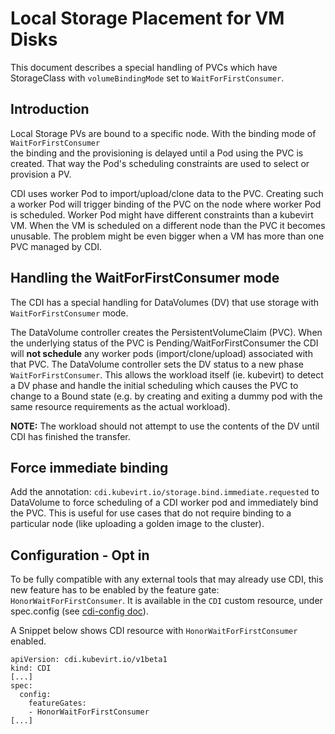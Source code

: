 # Local Storage Placement for VM Disks

This document describes a special handling of PVCs which have StorageClass with `volumeBindingMode` set to `WaitForFirstConsumer`.  

## Introduction

Local Storage PVs are bound to a specific node. With the binding mode of `WaitForFirstConsumer`  
the binding and the provisioning is delayed until a Pod using the PVC is created. That way the Pod's scheduling constraints
are used to select or provision a PV.

CDI uses worker Pod to import/upload/clone data to the PVC. Creating such a worker Pod will trigger binding of the PVC 
on the node where worker Pod is scheduled. Worker Pod might have different constraints than a kubevirt VM. When the VM is 
scheduled on a different node than the PVC it becomes unusable. The problem might be even bigger when a VM has more than one PVC 
managed by CDI.

## Handling the WaitForFirstConsumer mode

The CDI has a special handling for DataVolumes (DV) that use storage with `WaitForFirstConsumer` mode. 

The DataVolume controller creates the PersistentVolumeClaim (PVC). When the underlying status of the PVC is Pending/WaitForFirstConsumer 
the CDI will **not schedule** any worker pods (import/clone/upload) associated with that PVC. The DataVolume controller sets 
the DV status to a new phase `WaitForFirstConsumer`. This allows the workload itself (ie. kubevirt) 
to detect a DV phase and handle the initial scheduling which causes the PVC to change to a Bound state
(e.g. by creating and exiting a dummy pod with the same resource requirements as the actual workload). 

**NOTE:** The workload should not attempt to use the contents of the DV until CDI has finished the transfer. 

## Force immediate binding

Add the annotation: `cdi.kubevirt.io/storage.bind.immediate.requested` to DataVolume to force scheduling of a CDI worker pod
and immediately bind the PVC. This is useful for use cases that do not require binding to a particular node (like uploading a golden image to the cluster).      

## Configuration - Opt in

To be fully compatible with any external tools that may already use CDI, this new feature has to be enabled by 
the feature gate: `HonorWaitForFirstConsumer`. It is available in the `CDI` custom resource, under spec.config (see [cdi-config doc](cdi-config.md)).

A Snippet below shows CDI resource with `HonorWaitForFirstConsumer` enabled.
```
apiVersion: cdi.kubevirt.io/v1beta1
kind: CDI
[...]
spec:
  config:
    featureGates:
    - HonorWaitForFirstConsumer
[...]
```
